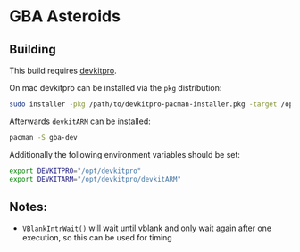 # GBA Asteroids

## Building

This build requires [devkitpro](https://devkitpro.org/wiki/Getting_Started).

On mac devkitpro can be installed via the `pkg` distribution:

```sh
sudo installer -pkg /path/to/devkitpro-pacman-installer.pkg -target /opt/devkitpro
```

Afterwards `devkitARM` can be installed:

```sh
pacman -S gba-dev
```

Additionally the following environment variables should be set:

```sh
export DEVKITPRO="/opt/devkitpro"
export DEVKITARM="/opt/devkitpro/devkitARM"
```

## Notes:

- `VBlankIntrWait()` will wait until vblank and only wait again after one execution, so this can be used for timing